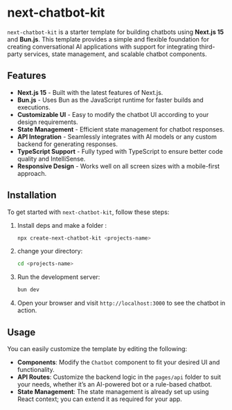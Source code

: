 # next-chatbot-kit

`next-chatbot-kit` is a starter template for building chatbots using **Next.js 15** and **Bun.js**. This template provides a simple and flexible foundation for creating conversational AI applications with support for integrating third-party services, state management, and scalable chatbot components.

## Features

- **Next.js 15** - Built with the latest features of Next.js.
- **Bun.js** - Uses Bun as the JavaScript runtime for faster builds and executions.
- **Customizable UI** - Easy to modify the chatbot UI according to your design requirements.
- **State Management** - Efficient state management for chatbot responses.
- **API Integration** - Seamlessly integrates with AI models or any custom backend for generating responses.
- **TypeScript Support** - Fully typed with TypeScript to ensure better code quality and IntelliSense.
- **Responsive Design** - Works well on all screen sizes with a mobile-first approach.

## Installation

To get started with `next-chatbot-kit`, follow these steps:

1. Install deps and make a folder :

   ```bash
   npx create-next-chatbot-kit <projects-name>
   ```

2. change your directory:

   ```bash
   cd <projects-name>
   ```

3. Run the development server:

   ```bash
   bun dev
   ```

4. Open your browser and visit `http://localhost:3000` to see the chatbot in action.

## Usage

You can easily customize the template by editing the following:

- **Components**: Modify the `Chatbot` component to fit your desired UI and functionality.
- **API Routes**: Customize the backend logic in the `pages/api` folder to suit your needs, whether it’s an AI-powered bot or a rule-based chatbot.
- **State Management**: The state management is already set up using React context; you can extend it as required for your app.
